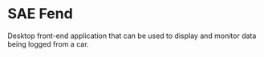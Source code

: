 # SAE Fend
Desktop front-end application that can be used to display and monitor data being
logged from a car.
